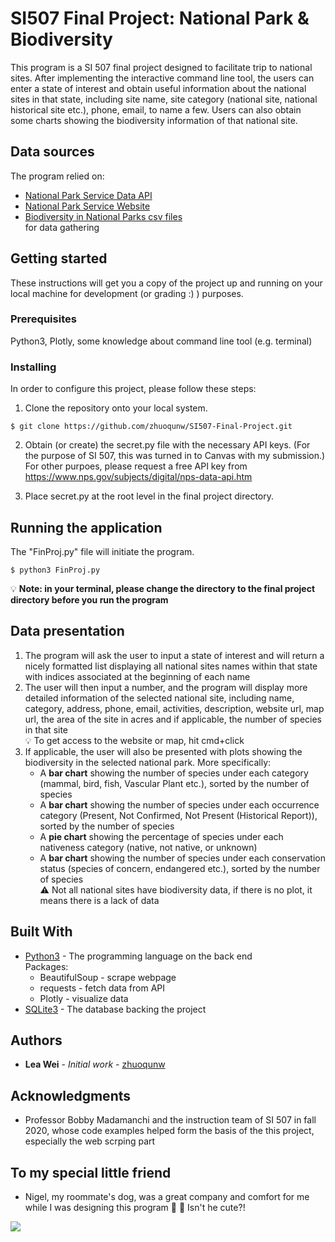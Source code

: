 # SI507 Final Project: National Park & Biodiversity

This program is a SI 507 final project designed to facilitate trip to national sites. After implementing the interactive command line tool, the users can enter a state of interest and obtain useful information about the national sites in that state, including site name, site category (national site, national historical site etc.), phone, email, to name a few. Users can also obtain some charts showing the biodiversity information of that national site. 

## Data sources

The program relied on:

* [National Park Service Data API](https://www.nps.gov/subjects/digital/nps-data-api.htm)
* [National Park Service Website](https://www.nps.gov/index.htm)
* [Biodiversity in National Parks csv files](https://www.kaggle.com/nationalparkservice/park-biodiversity)  
for data gathering

## Getting started

These instructions will get you a copy of the project up and running on your local machine for development (or grading :) ) purposes.

### Prerequisites

Python3, Plotly, some knowledge about command line tool (e.g. terminal)

### Installing

In order to configure this project, please follow these steps:

1. Clone the repository onto your local system.
```
$ git clone https://github.com/zhuoqunw/SI507-Final-Project.git
```

2. Obtain (or create) the secret.py file with the necessary API keys. (For the purpose of SI 507, this was turned
in to Canvas with my submission.) For other purpoes, please request a free API key from https://www.nps.gov/subjects/digital/nps-data-api.htm

3. Place secret.py at the root level in the final project directory.

## Running the application

The "FinProj.py" file will initiate the program.
```
$ python3 FinProj.py
```
:bulb: __Note: in your terminal, please change the directory to the final project directory before you run the program__

## Data presentation

1. The program will ask the user to input a state of interest and will return a nicely formatted list displaying all national sites names within that state with indices associated at the beginning of each name
2. The user will then input a number, and the program will display more detailed information of the selected national site, including name, category, address, phone, email, activities, description, website url, map url, the area of the site in acres and if applicable, the number of species in that site  
:bulb: To get access to the website or map, hit cmd+click  
3. If applicable, the user will also be presented with plots showing the biodiversity in the selected national park. More specifically:
    * A __bar chart__ showing the number of species under each category (mammal, bird, fish, Vascular Plant etc.), sorted by the number of species
    * A __bar chart__ showing the number of species under each occurrence category (Present, Not Confirmed, Not Present (Historical Report)), sorted by the number of species
    * A __pie chart__ showing the percentage of species under each nativeness category (native, not native, or unknown)
    * A __bar chart__ showing the number of species under each conservation status (species of concern, endangered etc.), sorted by the number of species  
:warning: Not all national sites have biodiversity data, if there is no plot, it means there is a lack of data

## Built With

* [Python3](https://docs.python.org/3/) - The programming language on the back end  
    Packages:
    * BeautifulSoup - scrape webpage
    * requests - fetch data from API
    * Plotly - visualize data
* [SQLite3](https://www.sqlite.org/docs.html) - The database backing the project

## Authors

* **Lea Wei** - *Initial work* - [zhuoqunw](https://github.com/zhuoqunw)

## Acknowledgments

* Professor Bobby Madamanchi and the instruction team of SI 507 in fall 2020, whose code examples helped form the basis of the this project, especially the web scrping part

## To my special little friend

* Nigel, my roommate's dog, was a great company and comfort for me while I was designing this program :dog: :dog: Isn't he cute?!

![](https://github.com/zhuoqunw/SI507-Final-Project/blob/main/image/nigel.png)

